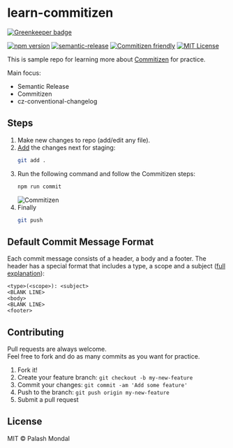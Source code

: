 # learn-commitizen

[![Greenkeeper badge](https://badges.greenkeeper.io/palashmon/learn-commitizen.svg)](https://greenkeeper.io/)

[![npm version](https://img.shields.io/npm/v/learn-commitizen.svg)](http://npm.im/learn-commitizen)
[![semantic-release](https://img.shields.io/badge/%20%20%F0%9F%93%A6%F0%9F%9A%80-semantic--release-e10079.svg)](https://github.com/semantic-release/semantic-release)
[![Commitizen friendly](https://img.shields.io/badge/commitizen-friendly-brightgreen.svg)](http://commitizen.github.io/cz-cli/)
[![MIT License](https://img.shields.io/npm/l/learn-commitizen.svg?colorB=0BD6D3)](http://opensource.org/licenses/MIT)

This is sample repo for learning more about [Commitizen](https://commitizen.github.io/cz-cli/) for practice.

Main focus:
- Semantic Release
- Commitizen
- cz-conventional-changelog

## Steps

1. Make new changes to repo (add/edit any file).
2. [Add](https://git-scm.com/docs/git-add) the changes next for staging:
   ```bash
   git add .
   ```
3. Run the following command and follow the Commitizen steps:
   ```bash
   npm run commit
   ```
   ![Commitizen](https://cdn.rawgit.com/commitizen/cz-cli/master/meta/screenshots/add-commit.png)
4. Finally
   ```bash
   git push
   ```	

## Default Commit Message Format

Each commit message consists of a header, a body and a footer. The header has a special format that includes a type, a scope and a subject ([full explanation](https://github.com/conventional-changelog-archived-repos/conventional-changelog-angular/blob/master/convention.md)):

```
<type>(<scope>): <subject>
<BLANK LINE>
<body>
<BLANK LINE>
<footer>
```

## Contributing

Pull requests are always welcome.  
Feel free to fork and do as many commits as you want for practice.

1. Fork it!
2. Create your feature branch: `git checkout -b my-new-feature`
3. Commit your changes: `git commit -am 'Add some feature'`
4. Push to the branch: `git push origin my-new-feature`
5. Submit a pull request


## License

MIT © Palash Mondal
